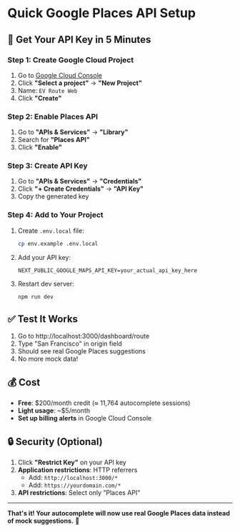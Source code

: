 # Quick Google Places API Setup

## 🚀 Get Your API Key in 5 Minutes

### Step 1: Create Google Cloud Project
1. Go to [Google Cloud Console](https://console.cloud.google.com)
2. Click **"Select a project"** → **"New Project"**
3. Name: `EV Route Web`
4. Click **"Create"**

### Step 2: Enable Places API
1. Go to **"APIs & Services"** → **"Library"**
2. Search for **"Places API"**
3. Click **"Enable"**

### Step 3: Create API Key
1. Go to **"APIs & Services"** → **"Credentials"**
2. Click **"+ Create Credentials"** → **"API Key"**
3. Copy the generated key

### Step 4: Add to Your Project
1. Create `.env.local` file:
   ```bash
   cp env.example .env.local
   ```

2. Add your API key:
   ```env
   NEXT_PUBLIC_GOOGLE_MAPS_API_KEY=your_actual_api_key_here
   ```

3. Restart dev server:
   ```bash
   npm run dev
   ```

## ✅ Test It Works
1. Go to http://localhost:3000/dashboard/route
2. Type "San Francisco" in origin field
3. Should see real Google Places suggestions
4. No more mock data!

## 💰 Cost
- **Free**: $200/month credit (≈ 11,764 autocomplete sessions)
- **Light usage**: ~$5/month
- **Set up billing alerts** in Google Cloud Console

## 🔒 Security (Optional)
1. Click **"Restrict Key"** on your API key
2. **Application restrictions**: HTTP referrers
   - Add: `http://localhost:3000/*`
   - Add: `https://yourdomain.com/*`
3. **API restrictions**: Select only "Places API"

---

**That's it! Your autocomplete will now use real Google Places data instead of mock suggestions.** 🎉
